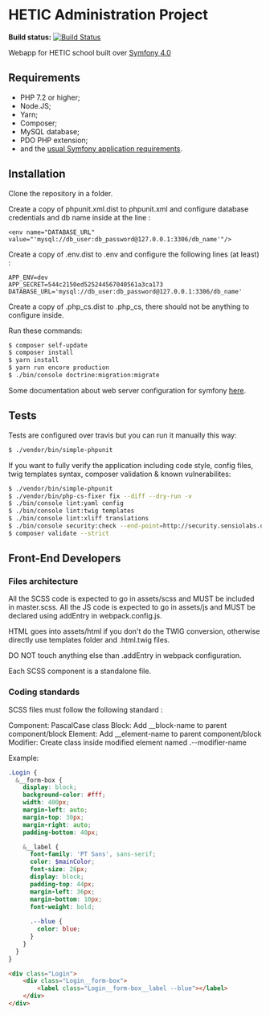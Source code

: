 HETIC Administration Project
========================

**Build status:** [![Build Status](https://travis-ci.org/QRaimbault/hetic_administration_site.svg?branch=master)](https://travis-ci.org/QRaimbault/hetic_administration_site)

Webapp for HETIC school built over [Symfony 4.0][3]

Requirements
------------

  * PHP 7.2 or higher;
  * Node.JS;
  * Yarn;
  * Composer;
  * MySQL database;
  * PDO PHP extension;
  * and the [usual Symfony application requirements][1].
  
Installation
------------

Clone the repository in a folder.

Create a copy of phpunit.xml.dist to phpunit.xml and configure database credentials and db name inside at the line :
```
<env name="DATABASE_URL" value="'mysql://db_user:db_password@127.0.0.1:3306/db_name'"/>
```

Create a copy of .env.dist to .env and configure the following lines (at least) :
```
APP_ENV=dev
APP_SECRET=544c2150ed525244567040561a3ca173
DATABASE_URL='mysql://db_user:db_password@127.0.0.1:3306/db_name'
```

Create a copy of .php_cs.dist to .php_cs, there should not be anything to configure inside.

Run these commands:

```bash
$ composer self-update
$ composer install
$ yarn install
$ yarn run encore production
$ ./bin/console doctrine:migration:migrate
```

Some documentation about web server configuration for symfony [here][2].

Tests
-----

Tests are configured over travis but you can run it manually this way:

```bash
$ ./vendor/bin/simple-phpunit
```

If you want to fully verify the application including code style, config files, twig templates syntax, composer validation & known vulnerabilites:

```bash
$ ./vendor/bin/simple-phpunit
$ ./vendor/bin/php-cs-fixer fix --diff --dry-run -v
$ ./bin/console lint:yaml config
$ ./bin/console lint:twig templates
$ ./bin/console lint:xliff translations
$ ./bin/console security:check --end-point=http://security.sensiolabs.org/check_lock
$ composer validate --strict
```

Front-End Developers
-----


### Files architecture

All the SCSS code is expected to go in assets/scss and MUST be included in master.scss.
All the JS code is expected to go in assets/js and MUST be declared using addEntry in webpack.config.js.

HTML goes into assets/html if you don't do the TWIG conversion, otherwise directly use templates folder and .html.twig files.

DO NOT touch anything else than .addEntry in webpack configuration.

Each SCSS component is a standalone file.

### Coding standards

SCSS files must follow the following standard :

Component: PascalCase class
Block: Add __block-name to parent component/block
Element: Add __element-name to parent component/block
Modifier: Create class inside modified element named .--modifier-name

Example: 
```scss
.Login {
  &__form-box {
    display: block;
    background-color: #fff;
    width: 400px;
    margin-left: auto;
    margin-top: 30px;
    margin-right: auto;
    padding-bottom: 40px;

    &__label {
      font-family: 'PT Sans', sans-serif;
      color: $mainColor;
      font-size: 26px;
      display: block;
      padding-top: 44px;
      margin-left: 36px;
      margin-bottom: 10px;
      font-weight: bold;
      
      .--blue {
        color: blue;
      }
    }
  }
}
```

```html
<div class="Login">
    <div class="Login__form-box">
        <label class="Login__form-box__label --blue"></label>
    </div>
</div>
```

[1]: https://symfony.com/doc/current/reference/requirements.html
[2]: https://symfony.com/doc/current/cookbook/configuration/web_server_configuration.html
[3]: https://symfony.com/
